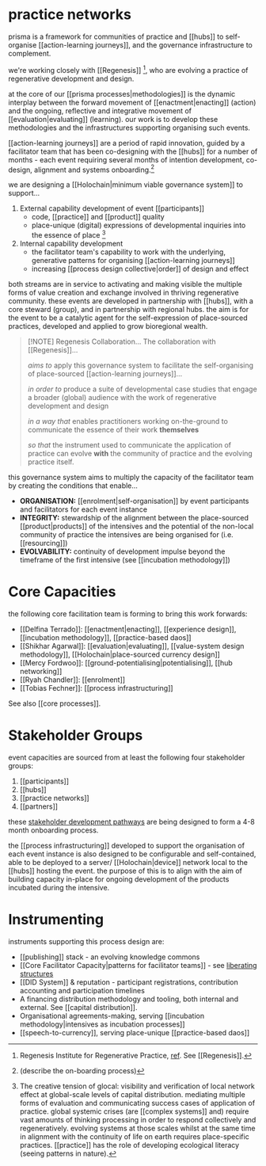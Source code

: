 
# practice networks
prisma is a framework for communities of practice and [[hubs]] to self-organise [[action-learning journeys]], and the governance infrastructure to complement. 

we're working closely with [[Regenesis]] [^1], who are evolving a practice of regenerative development and design. 

at the core of our [[prisma processes|methodologies]] is the dynamic interplay between the forward movement of [[enactment|enacting]] (action) and the ongoing, reflective and integrative movement of [[evaluation|evaluating]] (learning). our work is to develop these methodologies and the infrastructures supporting organising such events. 

[[action-learning journeys]] are a period of rapid innovation, guided by a facilitator team that has been co-designing with the [[hubs]] for a number of months - each event requiring several months of intention development, co-design, alignment and systems onboarding.[^2] 

we are designing a [[Holochain|minimum viable governance system]] to support...

1. External capability development of event [[participants]]
	- code, [[practice]] and [[product]] quality
	- place-unique (digital) expressions of developmental inquiries into the essence of place [^3]
2. Internal capability development
	- the facilitator team's capability to work with the underlying, generative patterns for organising [[action-learning journeys]] 
	- increasing [[process design collective|order]] of design and effect

both streams are in service to activating and making visible the multiple forms of value creation and exchange involved in thriving regenerative community. these events are developed in partnership with [[hubs]], with a core steward (group), and in partnership with regional hubs. the aim is for the event to be a catalytic agent for the self-expression of place-sourced practices, developed and applied to grow bioregional wealth. 


> [!NOTE] Regenesis Collaboration... 
> The collaboration with [[Regenesis]]... 
> 
> *aims to* apply this governance system to facilitate the self-organising of place-sourced [[action-learning journeys]]…
> 
> *in order to* produce a suite of developmental case studies that engage a broader (global) audience with the work of regenerative development and design
> 
> *in a way that* enables practitioners working on-the-ground to communicate the essence of their work **themselves** 
> 
> *so that* the instrument used to communicate the application of practice can evolve **with** the community of practice and the evolving practice itself. 

this governance system aims to multiply the capacity of the facilitator team by creating the conditions that enable...

- **ORGANISATION:** [[enrolment|self-organisation]] by event participants and facilitators for each event instance
- **INTEGRITY:** stewardship of the alignment between the place-sourced [[product|products]] of the intensives and the potential of the non-local community of practice the intensives are being organised for (i.e. [[resourcing]])
- **EVOLVABILITY:** continuity of development impulse beyond the timeframe of the first intensive (see [[incubation methodology]])
# Core Capacities
the following core facilitation team is forming to bring this work forwards:

- [[Delfina Terrado]]: [[enactment|enacting]], [[experience design]], [[incubation methodology]], [[practice-based daos]]
- [[Shikhar Agarwal]]: [[evaluation|evaluating]], [[value-system design methodology]], [[Holochain|place-sourced currency design]]
- [[Mercy Fordwoo]]: [[ground-potentialising|potentialising]], [[hub networking]]
- [[Ryah Chandler]]: [[enrolment]]
- [[Tobias Fechner]]: [[process infrastructuring]]

See also [[core processes]].
# Stakeholder Groups
event capacities are sourced from at least the following four stakeholder groups:

1. [[participants]]
2. [[hubs]]
3. [[practice networks]]
4. [[partners]]

these [stakeholder development pathways](https://register.prisma.events) are being designed to form a 4-8 month onboarding process. 

the [[process infrastructuring]] developed to support the organisation of each event instance is also designed to be configurable and self-contained, able to be deployed to a server/ [[Holochain|device]] network local to the [[hubs]] hosting the event. the purpose of this is to align with the aim of building capacity in-place for ongoing development of the products incubated during the intensive. 

# Instrumenting
instruments supporting this process design are:

- [[publishing]] stack - an evolving knowledge commons
- [[Core Facilitator Capacity|patterns for facilitator teams]] - see [liberating structures](https://www.liberatingstructures.com/)
- [[DID System]] & reputation - participant registrations, contribution accounting and participation timelines
- A financing distribution methodology and tooling, both internal and external. See [[capital distribution]].
- Organisational agreements-making, serving [[incubation methodology|intensives as incubation processes]]
- [[speech-to-currency]], serving place-unique [[practice-based daos]]

[^1]: Regenesis Institute for Regenerative Practice, [ref](https://regenerat.es/). See [[Regenesis]].
[^2]: (describe the on-boarding process)
[^3]: The creative tension of glocal: visibility and verification of local network effect at global-scale levels of capital distribution. mediating multiple forms of evaluation and communicating success cases of application of practice. global systemic crises (are [[complex systems]] and) require vast amounts of thinking processing in order to respond collectively and regeneratively. evolving systems at those scales whilst at the same time in alignment with the continuity of life on earth requires place-specific practices. [[practice]] has the role of developing ecological literacy (seeing patterns in nature).